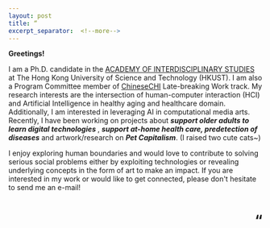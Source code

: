 ```yaml
---
layout: post
title: “
excerpt_separator:  <!--more-->
---
```

<b>Greetings!</b>

I am a Ph.D. candidate in the <a href="https://ais.hkust.edu.hk/"> ACADEMY OF
INTERDISCIPLINARY STUDIES</a>  at The Hong Kong University of Science and Technology (HKUST). I am also a Program Committee member of <a href="http://chchi2021.icachi.org/">ChineseCHI</a> Late-breaking Work track. My research interests are the intersection of human-computer interaction (HCI) and Artificial Intelligence in healthy aging and healthcare domain. Additionally, I am interested in leveraging AI in computational media arts. Recently, I have been working on projects about <em><b>support older adults to learn digital technologies </b></em> , <em><b>support at-home health care, predetection of diseases</b></em> and artwork/research on <i><b>Pet Capitalism</b></i>. (I raised two cute cats~)

I enjoy exploring human boundaries and would love to contribute to solving serious social problems either by exploiting technologies or revealing underlying concepts in the form of art to make an impact. If you are interested in my work or would like to get connected, please don't hesitate to send me an e-mail!
<h1 style="text-align: right;">“</h1>


